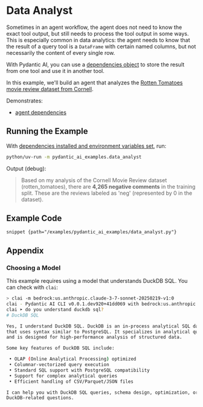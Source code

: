 # Data Analyst

Sometimes in an agent workflow, the agent does not need to know the exact tool
output, but still needs to process the tool output in some ways. This is
especially common in data analytics: the agent needs to know that the result of a
query tool is a `DataFrame` with certain named columns, but not
necessarily the content of every single row.

With Pydantic AI, you can use a [dependencies object](../dependencies.md) to
store the result from one tool and use it in another tool.

In this example, we'll build an agent that analyzes the [Rotten Tomatoes movie review dataset from Cornell](https://huggingface.co/datasets/cornell-movie-review-data/rotten_tomatoes).


Demonstrates:

- [agent dependencies](../dependencies.md)


## Running the Example

With [dependencies installed and environment variables set](./index.md#usage), run:

```bash
python/uv-run -m pydantic_ai_examples.data_analyst
```


Output (debug):


> Based on my analysis of the Cornell Movie Review dataset (rotten_tomatoes), there are **4,265 negative comments** in the training split. These are the reviews labeled as 'neg' (represented by 0 in the dataset).



## Example Code

```snippet {path="/examples/pydantic_ai_examples/data_analyst.py"}```


## Appendix

### Choosing a Model

This example requires using a model that understands DuckDB SQL. You can check with `clai`:

```sh
> clai -m bedrock:us.anthropic.claude-3-7-sonnet-20250219-v1:0
clai - Pydantic AI CLI v0.0.1.dev920+41dd069 with bedrock:us.anthropic.claude-3-7-sonnet-20250219-v1:0
clai ➤ do you understand duckdb sql?
# DuckDB SQL

Yes, I understand DuckDB SQL. DuckDB is an in-process analytical SQL database
that uses syntax similar to PostgreSQL. It specializes in analytical queries
and is designed for high-performance analysis of structured data.

Some key features of DuckDB SQL include:

 • OLAP (Online Analytical Processing) optimized
 • Columnar-vectorized query execution
 • Standard SQL support with PostgreSQL compatibility
 • Support for complex analytical queries
 • Efficient handling of CSV/Parquet/JSON files

I can help you with DuckDB SQL queries, schema design, optimization, or other
DuckDB-related questions.
```
